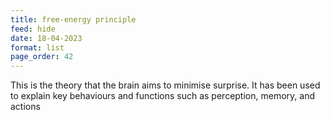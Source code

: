 ```yaml
---
title: free-energy principle
feed: hide
date: 18-04-2023
format: list
page_order: 42
---
```



This is the theory that the brain aims to minimise surprise. It has been used to explain key behaviours and functions such as perception, memory, and actions